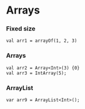 # Arrays

### Fixed size
```
val arr1 = arrayOf(1, 2, 3)
```


### Arrays 
```
val arr2 = Array<Int>(3) {0}
val arr3 = IntArray(5);
```
### ArrayList
```
var arr9 = ArrayList<Int>();
```
